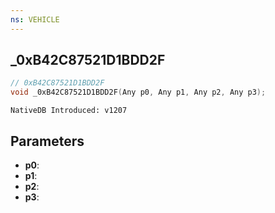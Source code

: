 ```yaml
---
ns: VEHICLE
---
```

## _0xB42C87521D1BDD2F

```c
// 0xB42C87521D1BDD2F
void _0xB42C87521D1BDD2F(Any p0, Any p1, Any p2, Any p3);
```

```
NativeDB Introduced: v1207
```

## Parameters
* **p0**:
* **p1**:
* **p2**:
* **p3**:

